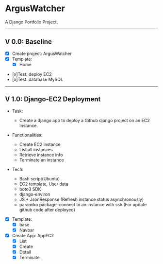 # ArgusWatcher

A Django Portfolio Project.

---

## V 0.0: Baseline

- [x] Create project: ArgusWatcher
- [x] Template:
  - [x] Home
- [x]Test: deploy EC2
- [x]Test: database MySQL

---

## V 1.0: Django-EC2 Deployment

- Task:
  - Create a django app to deploy a Github django project on an EC2 Instance.

- Functionalities:
  - Create EC2 instance
  - List all instances
  - Retrieve instance info
  - Terminate an instance

- Tech:
  - Bash script(Ubuntu)
  - EC2 template, User data
  - boto3 SDK
  - django-environ
  - JS + JsonResponse (Refresh instance status asynchronously)
  - paramiko package: connect to an instance with ssh (For update github code after deployed)

- [x] Template:
  - [x] base
  - [x] Navbar

- [x] Create App: AppEC2
  - [x] List
  - [x] Create
  - [x] Detail
  - [x] Terminate
